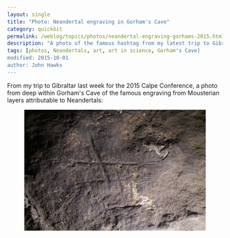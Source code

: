 ```yaml
---
layout: single
title: "Photo: Neandertal engraving in Gorham's Cave"
category: quickbit
permalink: /weblog/topics/photos/neandertal-engraving-gorhams-2015.html
description: "A photo of the famous hashtag from my latest trip to Gibraltar."
tags: [photos, Neandertals, art, art in science, Gorham's Cave]
modified: 2015-10-01
author: John Hawks
---
```


From my trip to Gibraltar last week for the 2015 Calpe Conference, a photo from deep within Gorham's Cave of the famous engraving from Mousterian layers attributable to Neandertals: 

<figure>
<img src="/images/gorhams-hashtag-john-hawks-cc-by.jpg" alt="Neandertal 'hashtag' engraving from Gorham's Cave, Gibraltar" />
</figure>
